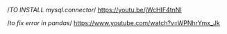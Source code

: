 /*TO INSTALL mysql.connector*/
https://youtu.be/jWcHIF4tnNI

/*to fix error in pandas*/
https://www.youtube.com/watch?v=WPNhrYmx_Jk
